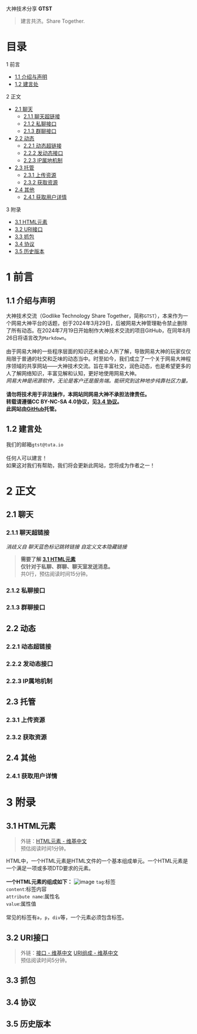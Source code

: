 大神技术分享 
__GTST__
> 建言共济。Share Together.

# 目录
1 前言
 - [1.1 介绍与声明]()
 - [1.2 建言处]()

2 正文
 - [2.1 聊天]()
   - [2.1.1 聊天超链接]()
   - [2.1.2 私聊接口]()
   - [2.1.3 群聊接口]()
 - [2.2 动态]()
   - [2.2.1 动态超链接]()
   - [2.2.2 发动态接口]()
   - [2.2.3 IP属地机制]()
 - [2.3 托管]()
   - [2.3.1 上传资源]()
   - [2.3.2 获取资源]()
 - [2.4 其他]()
   - [2.4.1 获取用户详情]()

3 附录
 - [3.1 HTML元素](#31-html元素)
 - [3.2 URI接口](#32-uri接口)
 - [3.3 抓包](#33-抓包)
 - [3.4 协议](#34-协议)
 - [3.5 历史版本](#35-历史版本)

# 1 前言
## 1.1 介绍与声明
大神技术交流（Godlike Technology Share Together，简称`GTST`），本来作为一个网易大神平台的话题，创于2024年3月29日，后被网易大神管理勒令禁止删除了所有动态。在2024年7月19日开始制作大神技术交流的项目GitHub，在同年8月26日将语言改为`Markdown`。<br /><br />
由于网易大神的一些程序层面的知识还未被众人所了解，导致网易大神的玩家仅仅局限于普通的社交和乏味的动态当中。时至如今，我们成立了一个关于网易大神程序领域的共享网站——大神技术交流。旨在丰富社交，润色动态，也是希望更多的人了解网络知识，丰富见解和认知，更好地使用网易大神。<br />
_网易大神是闭源软件，无论是客户还是服务端。能研究到这种地步纯靠社区力量。_<br /><br />
__请勿将技术用于非法操作，本网站同网易大神不承担法律责任。__<br />
__转载请遵循CC BY-NC-SA 4.0协议，见[3.4 协议]()。__<br />
__此网站由[GitHub](https://github.com)托管。__
## 1.2 建言处
我们的邮箱`gtst@tuta.io`<br /><br />
任何人可以建言！<br />
如果这对我们有帮助，我们将会更新此网站，您将成为作者之一！
# 2 正文
## 2.1 聊天
### 2.1.1 聊天超链接
_消歧义自 聊天蓝色标记跳转链接 自定义文本隐藏链接_
> __需要了解 [3.1 HTML元素](#31-html%E5%85%83%E7%B4%A0)<br />
> 仅针对于私聊、群聊、聊天室发送消息。__<br />
> 共0行，预估阅读时间15分钟。

### 2.1.2 私聊接口

### 2.1.3 群聊接口

## 2.2 动态
### 2.2.1 动态超链接

### 2.2.2 发动态接口

### 2.2.3 IP属地机制

## 2.3 托管
### 2.3.1 上传资源

### 2.3.2 获取资源

## 2.4 其他
### 2.4.1 获取用户详情

# 3 附录
## 3.1 HTML元素
> 外链：[HTML元素 - 维基中文]()<br />
> 预估阅读时间1分钟。

HTML中，一个HTML元素是HTML文件的一个基本组成单元。一个HTML元素是一个满足一项或多项DTD要求的元素。<br /><br />
__一个HTML元素的组成如下：__
![image](https://github.com/user-attachments/assets/94d6900c-f519-443f-91f5-d935da5ed5f6)
`tag`:标签<br />
`content`:标签内容<br />
`attribute name`:属性名<br />
`value`:属性值<br /><br />
常见的标签有`a`，`p`，`div`等，一个元素必须包含标签。

## 3.2 URI接口
> 外链：[接口 - 维基中文]() [URI组成 - 维基中文]()<br />
> 预估阅读时间5分钟。

## 3.3 抓包
## 3.4 协议
## 3.5 历史版本







